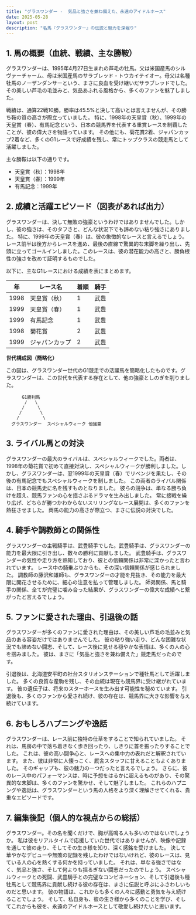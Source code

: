 ```yaml
---
title: "グラスワンダー -  気品と強さを兼ね備えた、永遠のアイドルホース"
date: 2025-05-28
layout: post
description: "名馬『グラスワンダー』の伝説と魅力を深堀り"
---
```


## 1. 馬の概要（血統、戦績、主な勝鞍）

グラスワンダーは、1995年4月27日生まれの芦毛の牡馬。父は米国産馬のシルヴァーチャーム、母は米国産馬のサラブレッド・トウカイテイオー。母父は名種牡馬のノーザンダンサーという、まさに良血を受け継いだサラブレッドでした。  その美しい芦毛の毛並みと、気品あふれる風格から、多くのファンを魅了しました。

戦績は、通算22戦10勝。勝率は45.5%と決して高いとは言えませんが、その勝ち鞍の質の高さが際立っていました。  特に、1998年の天皇賞（秋）、1999年の天皇賞（春）、有馬記念という、日本の競馬界を代表する重賞レースを制覇したことが、彼の偉大さを物語っています。  その他にも、菊花賞2着、ジャパンカップ2着など、多くのG1レースで好成績を残し、常にトップクラスの競走馬として活躍しました。

主な勝鞍は以下の通りです。

* 天皇賞（秋）：1998年
* 天皇賞（春）：1999年
* 有馬記念：1999年


## 2. 成績と活躍エピソード（図表があれば出力）

グラスワンダーは、決して無敗の強豪というわけではありませんでした。しかし、彼の強さは、そのタフさと、どんな状況下でも諦めない粘り強さにありました。  特に、1999年の天皇賞（春）は、彼の象徴的なレースと言えるでしょう。  レース前半は後方からレースを進め、最後の直線で驚異的な末脚を繰り出し、先頭に立ってゴールインしました。このレースは、彼の潜在能力の高さと、勝負根性の強さを改めて証明するものでした。

以下に、主なG1レースにおける成績を表にまとめます。

| 年 | レース名          | 着順 | 騎手       |
|----|-----------------|-----|-------------|
| 1998 | 天皇賞（秋）      | 1   | 武豊       |
| 1999 | 天皇賞（春）      | 1   | 武豊       |
| 1999 | 有馬記念          | 1   | 武豊       |
| 1998 | 菊花賞            | 2   | 武豊       |
| 1999 | ジャパンカップ      | 2   | 武豊       |


**世代構成図（簡略化）**

この図は、グラスワンダー世代のG1競走での活躍馬を簡略化したものです。グラスワンダーは、この世代を代表する存在として、他の強豪としのぎを削りました。

```
      G1勝利馬
       /   \
      /     \
     /       \
    /         \
  グラスワンダー  スペシャルウィーク 他強豪
```


## 3. ライバル馬との対決

グラスワンダーの最大のライバルは、スペシャルウィークでした。両者は、1998年の菊花賞で初めて直接対決し、スペシャルウィークが勝利しました。しかし、グラスワンダーは、翌1999年の天皇賞（春）でリベンジを果たし、その後の有馬記念でもスペシャルウィークを制しました。  この両者のライバル関係は、日本の競馬史に名を残すものとなりました。  彼らの競争は、単なる勝ち負けを超え、競馬ファンの心を揺さぶるドラマを生み出しました。  常に接戦を繰り広げ、どちらが勝つかわからないスリリングなレース展開は、多くのファンを熱狂させました。  両馬の能力の高さが際立つ、まさに伝説の対決でした。


## 4. 騎手や調教師との関係性

グラスワンダーの主戦騎手は、武豊騎手でした。武豊騎手は、グラスワンダーの能力を最大限に引き出し、数々の勝利に貢献しました。  武豊騎手は、グラスワンダーの気性や走り方を熟知しており、彼との信頼関係は非常に深かったと言われています。  レース中の騎乗ぶりからも、その深い信頼関係が感じられました。  調教師の藤沢和雄師も、グラスワンダーの才能を見抜き、その能力を最大限に開花させるために、細心の注意を払って管理しました。  師弟関係、馬と騎手の関係、全てが完璧に噛み合った結果が、グラスワンダーの偉大な成績へと繋がったと言えるでしょう。


## 5. ファンに愛された理由、引退後の話

グラスワンダーが多くのファンに愛された理由は、その美しい芦毛の毛並みと気品のある容姿だけではありませんでした。  彼の粘り強い走り、どんな困難な状況でも諦めない闘志、そして、レース後に見せる穏やかな表情は、多くの人の心を掴みました。  彼は、まさに「気品と強さを兼ね備えた」競走馬だったのです。

引退後は、北海道安平町の社台スタリオンステーションで種牡馬として活躍しました。  多くの良質な産駒を残し、その血統は現在も競馬界に受け継がれています。  彼の遺伝子は、将来のスターホースを生み出す可能性を秘めています。  引退後も、多くのファンから愛され続け、彼の存在は、競馬界に大きな影響を与え続けています。


## 6. おもしろハプニングや逸話

グラスワンダーは、レース前に独特の仕草をすることで知られていました。  それは、馬房の中で落ち着きなく歩き回ったり、しきりに首を振ったりすることでした。  これは、彼の高い闘争心と、レースへの集中力の表れだと解釈されています。  また、彼は非常に人懐っこく、厩舎スタッフに甘えることもよくありました。  そのギャップも、彼の魅力の一つだったと言えるでしょう。  さらに、彼のレース中のパフォーマンスは、時に予想をはるかに超えるものがあり、その驚異的な末脚は、多くのファンを驚かせ、そして魅了しました。  これらのハプニングや逸話は、グラスワンダーという馬の人格をより深く理解させてくれる、貴重なエピソードです。


## 7. 編集後記（個人的な視点からの総括）

グラスワンダー。その名を聞くだけで、胸が高鳴る人も多いのではないでしょうか。  私は彼をリアルタイムで応援していた世代ではありませんが、映像や記録を通して彼の走り、そしてその生き様を知り、深く感銘を受けました。  決して華やかなデビューや無敗の記録を残したわけではないけれど、彼のレースは、見ている人の心を熱くする何かを持っていました。  それは、単なる強さではなく、気品と強さ、そして何よりも揺るぎない闘志だったのでしょう。  スペシャルウィークとの死闘、武豊騎手との完璧なコンビネーション、そして引退後も種牡馬として競馬界に貢献し続ける彼の存在は、まさに伝説と呼ぶにふさわしいものだと思います。  彼の物語は、これからも多くの人々に感動と勇気を与え続けることでしょう。  そして、私自身も、彼の生き様から多くのことを学び、そしてこれからも彼を、永遠のアイドルホースとして敬愛し続けたいと思います。

